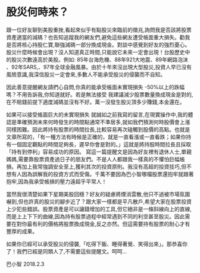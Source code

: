 # 股災何時來？


跟一位好友聊到美股重挫,看起來似乎有點股災來臨前的徵兆,詢問我是否該將股票資產適當的減碼？也告知追蹤我的網友們,避免這些網友遭受帳面重大損失。勸我是否將核心持股仁寶,聯強減碼一部分換成現金。對談中感覺到好友的強烈憂心。
股災什麼時候會出現？沒人知道真正時間,只能說它未來一定會出現！台股歷史中的股災次數遠高於美股。例如: 85年台海危機、88年921大地震、89年網路泡沫 、92年SARS,、97年全球金融風暴。由於十年來沒出現大型股災,投資人早已沒有風險意識,我深信股災一定會來,多數人不能承受股災的侵襲而不自知。

因此善意提醒網友請捫心自問,你真的能承受帳面未實現損失 -50%以上的跌幅嗎？不用告訴我,你知道就好。若是無法接受
我建議減少股票數量換成現金是對的,在不賠錢前提下適度減碼並沒有不好。萬一沒發生股災頂多少賺錢,本金還在。


如果可以接受帳面巨大的未實現損失
就誠如之前我寫的留言,在現實操作中,我的體認是準確預測未來何時發生的時間點通常不準居多,就如我們預測何時股價會上漲同樣困難。因此將持有股票的時間拉長,比較容易再次碰觸到股價的高點。也就是文章所寫的，「有一種方法有時候是正確的，就是一直看漲或一直看跌；如果你持有一個固定觀點的時間足夠長，遲早你會是對的。」這就是將持股時間拉長且採取「持有到停利」容易成功的原因。
寫這一篇提醒文是因為好友裡有退休人士,單親媽媽,需要靠股票資產過日子的朋友們。不是人人都跟我一樣真的不懼怕巨幅帳損。再加上我常強調安全至上,獲利其次的投資原則。我沒有高超的投資技巧,但不想有人因為誤解我的投資方式而受傷。千萬不要因為巴小智哪檔股票還抱牢就跟著抱牢,因為我承受帳損的壓力遠超乎平常人！

當然我很清楚如果下星期美股回穩？好友的疑慮將煙消雲散,他只不過被市場氛圍嚇到,但也許真的股災的腳步近了？跟大家一樣都是平凡散戶,希望大家在股票投資上少犯些錯誤。股票資產是可以讓錢增加的工具,但它絕非是一條斜線向上的直線,而是上上下下的曲線,因為持有股票過程中經常遇到不同的利空甚至股災。因此需要在對你最有利的價格將股票換成現金,反之亦然。但這需要持有股票的耐心才有豐厚的成果。

如果你已經可以承受股災的侵襲,「吃得下飯、睡得著覺、笑得出來」。那恭喜你了！我們已經是同類人了,不需要這些提醒文。呵呵…

巴小智  2018.2.3